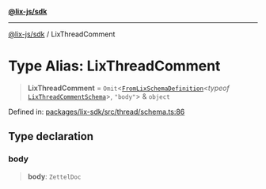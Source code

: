 [**@lix-js/sdk**](../README.md)

***

[@lix-js/sdk](../README.md) / LixThreadComment

# Type Alias: LixThreadComment

> **LixThreadComment** = `Omit`\<[`FromLixSchemaDefinition`](FromLixSchemaDefinition.md)\<*typeof* [`LixThreadCommentSchema`](../variables/LixThreadCommentSchema.md)\>, `"body"`\> & `object`

Defined in: [packages/lix-sdk/src/thread/schema.ts:86](https://github.com/opral/monorepo/blob/3bcc1f95be292671fbdc30a84e807512030f233b/packages/lix-sdk/src/thread/schema.ts#L86)

## Type declaration

### body

> **body**: `ZettelDoc`
